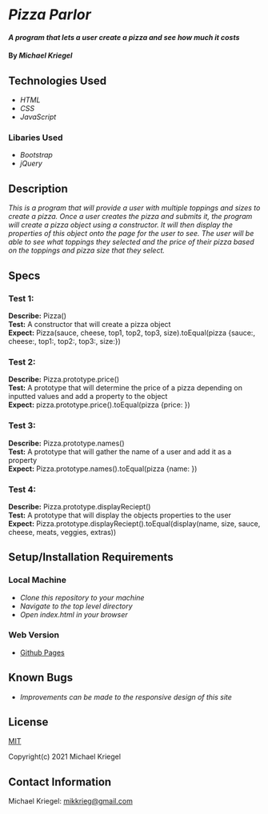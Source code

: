 # _Pizza Parlor_

#### _A program that lets a user create a pizza and see how much it costs_

#### By _**Michael Kriegel**_

## Technologies Used

* _HTML_
* _CSS_
* _JavaScript_

### Libaries Used

* _Bootstrap_
* _jQuery_

## Description

_This is a program that will provide a user with multiple toppings and sizes to create a pizza. Once a user creates the pizza and submits it, the program will create a pizza object using a constructor. It will then display the properties of this object onto the page for the user to see. The user will be able to see what toppings they selected and the price of their pizza based on the toppings and pizza size that they select._

## Specs

### Test 1:
**Describe:** Pizza() 
<br/>
**Test:** A constructor that will create a pizza object
<br/>
**Expect:** Pizza(sauce, cheese, top1, top2, top3, size).toEqual(pizza {sauce:, cheese:, top1:, top2:, top3:, size:})

### Test 2:
**Describe:** Pizza.prototype.price()
<br/>
**Test:** A prototype that will determine the price of a pizza depending on inputted values and add a property to the object
<br/>
**Expect:** pizza.prototype.price().toEqual(pizza {price: })

### Test 3:
**Describe:** Pizza.prototype.names()
<br/>
**Test:** A prototype that will gather the name of a user and add it as a property
<br/>
**Expect:** Pizza.prototype.names().toEqual(pizza {name: })

### Test 4:
**Describe:** Pizza.prototype.displayReciept()
<br/>
**Test:** A prototype that will display the objects properties to the user
<br/>
**Expect:** Pizza.prototype.displayReciept().toEqual(display(name, size, sauce, cheese, meats, veggies, extras))

## Setup/Installation Requirements

### Local Machine
* _Clone this repository to your machine_
* _Navigate to the top level directory_
* _Open index.html in your browser_

### Web Version
* [Github Pages](https://mikkrieg.github.io/pizzaParlor/)

## Known Bugs

* _Improvements can be made to the responsive design of this site_

## License

[MIT](https://opensource.org/licenses/MIT)

Copyright(c) 2021 Michael Kriegel

## Contact Information

Michael Kriegel: mikkrieg@gmail.com
